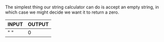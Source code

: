 The simplest thing our string calculator can do is accept an empty string, in which case we might decide we want it to return a zero. 

|INPUT| OUTPUT|
|-----|-----|
| " " | 0   |# string_calculator
